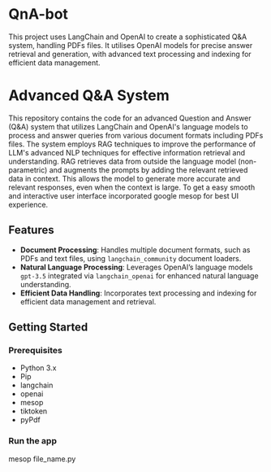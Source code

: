 # QnA-bot
This project uses LangChain and OpenAI to create a sophisticated Q&amp;A system, handling PDFs files. It utilises OpenAI models for precise answer retrieval and generation, with advanced text processing and indexing for efficient data management.

# Advanced Q&A System

This repository contains the code for an advanced Question and Answer (Q&A) system that utilizes LangChain and OpenAI's language models to process and answer queries from various document formats including PDFs files. 
The system employs RAG techniques to improve the performance of LLM's advanced NLP techniques for effective information retrieval and understanding. RAG retrieves data from outside the language model (non-parametric) and augments the prompts by adding the relevant retrieved data in context. This allows the model to generate more accurate and relevant responses, even when the context is large. To get a easy smooth and interactive user interface incorporated google mesop for best UI experience.

## Features

- **Document Processing**: Handles multiple document formats, such as PDFs and text files, using `langchain_community` document loaders.
- **Natural Language Processing**: Leverages OpenAI’s language models `gpt-3.5` integrated via `langchain_openai` for enhanced natural language understanding.
- **Efficient Data Handling**: Incorporates text processing and indexing for efficient data management and retrieval.

## Getting Started

### Prerequisites

- Python 3.x
- Pip
- langchain
- openai
- mesop
- tiktoken
- pyPdf


### Run the app
 mesop file_name.py